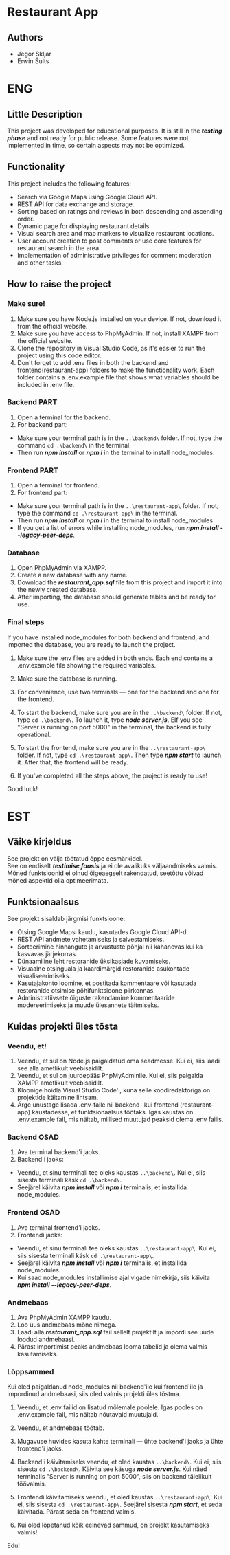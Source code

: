# Restaurant App
## Authors
- Jegor Skljar
- Erwin Šults

# ENG
## Little Description
This project was developed for educational purposes.
It is still in the ***testing phase*** and not ready for public release. Some features were not implemented in time, so certain aspects may not be optimized.

## Functionality
This project includes the following features:
- Search via Google Maps using Google Cloud API.
- REST API for data exchange and storage.
- Sorting based on ratings and reviews in both descending and ascending order.
- Dynamic page for displaying restaurant details.
- Visual search area and map markers to visualize restaurant locations.
- User account creation to post comments or use core features for restaurant search in the area.
- Implementation of administrative privileges for comment moderation and other tasks.


## How to raise the project
### Make sure!
1. Make sure you have Node.js installed on your device. If not, download it from the official website.
2. Make sure you have access to PhpMyAdmin. If not, install XAMPP from the official website.
3. Clone the repository in Visual Studio Code, as it's easier to run the project using this code editor.
4. Don't forget to add .env files in both the backend and frontend(restaurant-app) folders to make the functionality work. Each folder contains a .env.example file that shows what variables should be included in .env file.

### Backend PART
1. Open a terminal for the backend.
2. For backend part:
- Make sure your terminal path is in the `..\backend\` folder. If not, type the command `cd .\backend\` in the terminal.
- Then run ***npm install*** or ***npm i*** in the terminal to install node_modules.

### Frontend PART
1. Open a terminal for frontend.
2. For frontend part:
- Make sure your terminal path is in the `..\restaurant-app\` folder. If not, type the command `cd .\restaurant-app\` in the terminal.
- Then run ***npm install*** or ***npm i*** in the terminal to install node_modules
- If you get a list of errors while installing node_modules, run ***npm install --legacy-peer-deps***.

### Database
1. Open PhpMyAdmin via XAMPP.
2. Create a new database with any name.
3. Download the ***restaurant_app.sql*** file from this project and import it into the newly created database.
4. After importing, the database should generate tables and be ready for use. 

### Final steps
If you have installed node_modules for both backend and frontend, and imported the database, you are ready to launch the project.
1. Make sure the .env files are added in both ends. Each end contains a .env.example file showing the required variables.
2. Make sure the database is running.
3. For convenience, use two terminals — one for the backend and one for the frontend.

4. To start the backend, make sure you are in the `..\backend\` folder. If not, type `cd .\backend\`.
To launch it, type ***node server.js***.
ЕIf you see "Server is running on port 5000" in the terminal, the backend is fully operational.

5. To start the frontend, make sure you are in the `..\restaurant-app\` folder. If not, type `cd .\restaurant-app\`.
Then type ***npm start*** to launch it.
After that, the frontend will be ready.

6. If you've completed all the steps above, the project is ready to use!

Good luck!


# EST
## Väike kirjeldus  
See projekt on välja töötatud õppe eesmärkidel.  
See on endiselt ***testimise faasis*** ja ei ole avalikuks väljaandmiseks valmis. Mõned funktsioonid ei olnud õigeaegselt rakendatud, seetõttu võivad mõned aspektid olla optimeerimata.

## Funktsionaalsus  
See projekt sisaldab järgmisi funktsioone:
- Otsing Google Mapsi kaudu, kasutades Google Cloud API-d.
- REST API andmete vahetamiseks ja salvestamiseks.
- Sorteerimine hinnangute ja arvustuste põhjal nii kahanevas kui ka kasvavas järjekorras.
- Dünaamiline leht restoranide üksikasjade kuvamiseks.
- Visuaalne otsinguala ja kaardimärgid restoranide asukohtade visualiseerimiseks.
- Kasutajakonto loomine, et postitada kommentaare või kasutada restoranide otsimise põhifunktsioone piirkonnas.
- Administratiivsete õiguste rakendamine kommentaaride modereerimiseks ja muude ülesannete täitmiseks.

## Kuidas projekti üles tõsta  
### Veendu, et!
1. Veendu, et sul on Node.js paigaldatud oma seadmesse. Kui ei, siis laadi see alla ametlikult veebisaidilt.
2. Veendu, et sul on juurdepääs PhpMyAdminile. Kui ei, siis paigalda XAMPP ametlikult veebisaidilt.
3. Kloonige hoidla Visual Studio Code'i, kuna selle koodiredaktoriga on projektide käitamine lihtsam.
4. Ärge unustage lisada .env-faile nii backend- kui frontend (restaurant-app) kaustadesse, et funktsionaalsus töötaks. Igas kaustas on .env.example fail, mis näitab, millised muutujad peaksid olema .env failis.

### Backend OSAD
1. Ava terminal backend'i jaoks.
2. Backend'i jaoks:
- Veendu, et sinu terminali tee oleks kaustas `..\backend\`. Kui ei, siis sisesta terminali käsk `cd .\backend\`.
- Seejärel käivita ***npm install*** või ***npm i*** terminalis, et installida node_modules.

### Frontend OSAD
1. Ava terminal frontend'i jaoks.
2. Frontendi jaoks:
- Veendu, et sinu terminali tee oleks kaustas `..\restaurant-app\`. Kui ei, siis sisesta terminali käsk `cd .\restaurant-app\`.
- Seejärel käivita ***npm install*** või ***npm i*** terminalis, et installida node_modules.
- Kui saad node_modules installimise ajal vigade nimekirja, siis käivita ***npm install --legacy-peer-deps***.

### Andmebaas
1. Ava PhpMyAdmin XAMPP kaudu.
2. Loo uus andmebaas mõne nimega.
3. Laadi alla ***restaurant_app.sql*** fail sellelt projektilt ja impordi see uude loodud andmebaasi.
4. Pärast importimist peaks andmebaas looma tabelid ja olema valmis kasutamiseks.

### Lõppsammed
Kui oled paigaldanud node_modules nii backend'ile kui frontend'ile ja impordinud andmebaasi, siis oled valmis projekti üles tõstma.
1. Veendu, et .env failid on lisatud mõlemale poolele. Igas pooles on .env.example fail, mis näitab nõutavaid muutujaid.
2. Veendu, et andmebaas töötab.
3. Mugavuse huvides kasuta kahte terminali — ühte backend'i jaoks ja ühte frontend'i jaoks.

4. Backend'i käivitamiseks veendu, et oled kaustas `..\backend\`. Kui ei, siis sisesta `cd .\backend\`.
Käivita see käsuga ***node server.js***.
Kui näed terminalis "Server is running on port 5000", siis on backend täielikult töövalmis.

5. Frontendi käivitamiseks veendu, et oled kaustas `..\restaurant-app\`. Kui ei, siis sisesta `cd .\restaurant-app\`.
Seejärel sisesta ***npm start***, et seda käivitada.
Pärast seda on frontend valmis.

6. Kui oled lõpetanud kõik eelnevad sammud, on projekt kasutamiseks valmis!

Edu!
